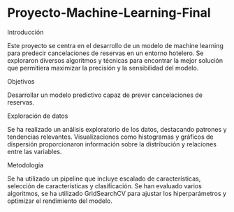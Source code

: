 # Proyecto-Machine-Learning-Final

Introducción

Este proyecto se centra en el desarrollo de un modelo de machine learning para predecir cancelaciones de reservas en un entorno hotelero. Se exploraron diversos algoritmos y técnicas para encontrar la mejor solución que permitiera maximizar la precisión y la sensibilidad del modelo.

Objetivos

Desarrollar un modelo predictivo capaz de prever cancelaciones de reservas.

Exploración de datos

Se ha realizado un análisis exploratorio de los datos, destacando patrones y tendencias relevantes. Visualizaciones como histogramas y gráficos de dispersión proporcionaron información sobre la distribución y relaciones entre las variables.

Metodología

Se ha utilizado un pipeline que incluye escalado de características, selección de características y clasificación. Se han evaluado varios algoritmos, se ha utilizado GridSearchCV para ajustar los hiperparámetros y optimizar el rendimiento del modelo.
